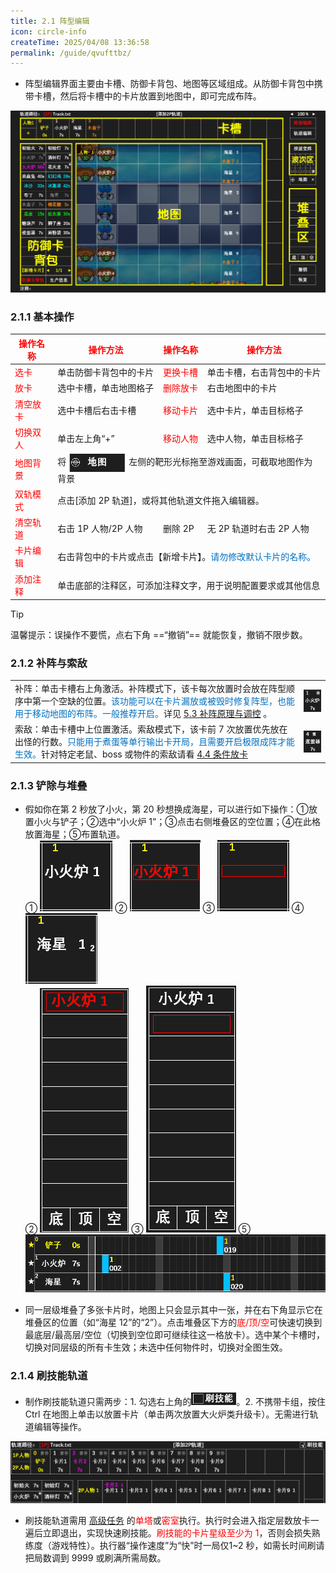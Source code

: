 ```yaml
---
title: 2.1 阵型编辑
icon: circle-info
createTime: 2025/04/08 13:36:58
permalink: /guide/qvufttbz/
---
```


- 阵型编辑界面主要由卡槽、防御卡背包、地图等区域组成。从防御卡背包中携带卡槽，然后将卡槽中的卡片放置到地图中，即可完成布阵。

![](./picture/2.1.0.1.png)

### 2.1.1 基本操作

<table>
<thead>
  <tr>
    <th><span style="color: red">操作名称</span></th>
    <th><span style="color: red">操作方法</span></th>
    <th><span style="color: red">操作名称</span></th>
    <th><span style="color: red">操作方法</span></th>
  </tr>
</thead>
<tbody>
  <tr>
    <td><span style="color: red">选卡</span></td>
    <td>单击防御卡背包中的卡片</td>
    <td><span style="color: red">更换卡槽</span></td>
    <td>单击卡槽，右击背包中的卡片</td>
  </tr>

  <tr>
    <td><span style="color: red">放卡</span></td>
    <td>选中卡槽，单击地图格子</td>
    <td><span style="color: red">删除放卡</span></td>
    <td>右击地图中的卡片</td>
  </tr>

  <tr>
    <td><span style="color: red">清空放卡</span></td>
    <td>选中卡槽后右击卡槽</td>
    <td><span style="color: red">移动卡片</span></td>
    <td>选中卡片，单击目标格子</td>
  </tr>

  <tr>
    <td><span style="color: red">切换双人</span></td>
    <td>单击左上角“+”</td>
    <td><span style="color: red">移动人物</span></td>
    <td>选中人物，单击目标格子</td>
  </tr>

  <tr>
    <td><span style="color: red">地图背景</span></td>
    <td colspan="3">将<img src="./picture/2.1.1.1.png" 
      style="vertical-align: middle; width: 90px; margin: 0 5px"
    >左侧的靶形光标拖至游戏画面，可截取地图作为背景</td>
  </tr>

  <tr>
    <td><span style="color: red">双轨模式</span></td>
    <td colspan="3">点击[添加 2P 轨道]，或将其他轨道文件拖入编辑器。</td>
  </tr>

  <tr>
    <td><span style="color: red">清空轨道</span></td>
    <td>右击 1P 人物/2P 人物</td>
    <td>删除 2P </td>
    <td>无 2P 轨道时右击 2P 人物</td>
  </tr>

  <tr>
    <td><span style="color: red">卡片编辑</span></td>
    <td colspan="3">右击背包中的卡片或点击【新增卡片】。<span style="color: #0070C0;">请勿修改默认卡片的名称。</span></td>
  </tr>

  <tr>
    <td><span style="color: red">添加注释</span></td>
    <td colspan="3">单击底部的注释区，可添加注释文字，用于说明配置要求或其他信息</td>
  </tr>
</tbody>
</table>

> [!tip]
> 温馨提示：误操作不要慌，点右下角 ==“撤销”== 就能恢复，撤销不限步数。 

### 2.1.2 补阵与索敌

<table>
<tbody>
  <tr>
    <td>补阵：单击卡槽右上角激活。补阵模式下，该卡每次放置时会放在阵型顺序中第一个空缺的位置。<span style="color: #0070C0;">该功能可以在卡片漏放或被毁时修复阵型，也能用于移动地图的布阵。一般推荐开启。</span>详见 <a href="/guide/mzdpqza3/">5.3 补阵原理与调控</a> 。</td>
    <td><img src="./picture/2.1.2.1.png" 
      style="vertical-align: middle; ">
    </td>
  </tr>

  <tr>
    <td>索敌：单击卡槽中上位置激活。索敌模式下，该卡前 7 次放置优先放在出怪的行数。<span style="color: #0070C0;">只能用于煮蛋等单行输出卡开局，且需要开启极限成阵才能生效。</span>针对特定老鼠、boss 或物件的索敌请看 <a href="/guide/v62bwilf/">4.4 条件放卡</a></td>
    <td><img src="./picture/2.1.2.2.png" 
      style="vertical-align: middle; ">
    </td>
  </tr>
</tbody>
</table>

### 2.1.3 铲除与堆叠

- 假如你在第 2 秒放了小火，第 20 秒想换成海星，可以进行如下操作：①放置小火与铲子；②选中“小火炉 1”；③点击右侧堆叠区的空位置；④在此格放置海星；⑤布置轨道。<br>
① ![](./picture/2.1.3.1.png) ② ![](./picture/2.1.3.2.png) ③ ![](./picture/2.1.3.3.png) ④ ![](./picture/2.1.3.4.png) <br>
② ![](./picture/2.1.3.2-2.png) ③ ![](./picture/2.1.3.3-2.png)
⑤ ![](./picture/2.1.3.5.png)

- 同一层级堆叠了多张卡片时，地图上只会显示其中一张，并在右下角显示它在堆叠区的位置（如“海星 12”的“2”）。点击堆叠区下方的<span style="color: red">底/顶/空</span>可快速切换到最底层/最高层/空位（切换到空位即可继续往这一格放卡）。选中某个卡槽时，切换对同层级的所有卡生效；未选中任何物件时，切换对全图生效。

### 2.1.4 刷技能轨道

- 制作刷技能轨道只需两步：1. 勾选右上角的<img src="./picture/2.1.4.1.png" alt="" width="72" height="20">。2. 不携带卡组，按住 Ctrl 在地图上单击以放置卡片（单击两次放置大火炉类升级卡）。无需进行轨道编辑等操作。

![](./picture/2.1.4.2.png)

- 刷技能轨道需用 [高级任务](/guide/f0kz7lyd/)<!--3.2--> 的<span style="color: red">单塔</span>或<span style="color: red">密室</span>执行。执行时会进入指定层数放卡一遍后立即退出，实现快速刷技能。<span style="color: red">刷技能的卡片星级至少为 1</span>，否则会损失熟练度（游戏特性）。执行器“操作速度”为“快”时一局仅1~2 秒，如需长时间刷请把局数调到 9999 或刷满所需局数。
